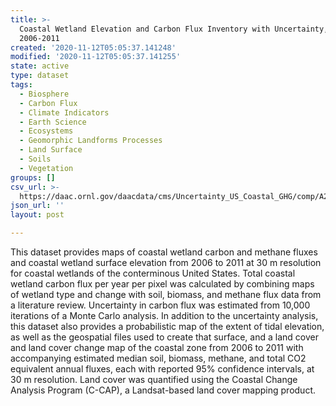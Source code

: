 ```yaml
---
title: >-
  Coastal Wetland Elevation and Carbon Flux Inventory with Uncertainty, USA,
  2006-2011
created: '2020-11-12T05:05:37.141248'
modified: '2020-11-12T05:05:37.141255'
state: active
type: dataset
tags:
  - Biosphere
  - Carbon Flux
  - Climate Indicators
  - Earth Science
  - Ecosystems
  - Geomorphic Landforms Processes
  - Land Surface
  - Soils
  - Vegetation
groups: []
csv_url: >-
  https://daac.ornl.gov/daacdata/cms/Uncertainty_US_Coastal_GHG/comp/A2_Supplemental_Table_1.csv
json_url: ''
layout: post

---
```

This dataset provides maps of coastal wetland carbon and methane fluxes and coastal wetland surface elevation from 2006 to 2011 at 30 m resolution for coastal wetlands of the conterminous United States. Total coastal wetland carbon flux per year per pixel was calculated by combining maps of wetland type and change with soil, biomass, and methane flux data from a literature review. Uncertainty in carbon flux was estimated from 10,000 iterations of a Monte Carlo analysis. In addition to the uncertainty analysis, this dataset also provides a probabilistic map of the extent of tidal elevation, as well as the geospatial files used to create that surface, and a land cover and land cover change map of the coastal zone from 2006 to 2011 with accompanying estimated median soil, biomass, methane, and total CO2 equivalent annual fluxes, each with reported 95% confidence intervals, at 30 m resolution. Land cover was quantified using the Coastal Change Analysis Program (C-CAP), a Landsat-based land cover mapping product.
